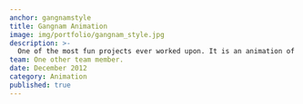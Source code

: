 ```yaml
---
anchor: gangnamstyle
title: Gangnam Animation
image: img/portfolio/gangnam_style.jpg
description: >-
  One of the most fun projects ever worked upon. It is an animation of Gangnam style dance created as a part of our Computer Graphics project using OpenGL library. Watch the working demo here <a href="https://youtu.be/41K-0RWFUD0" target="_blank">Gangnam Style Animation Youtube Video</a>.
team: One other team member.
date: December 2012
category: Animation
published: true
---
```

